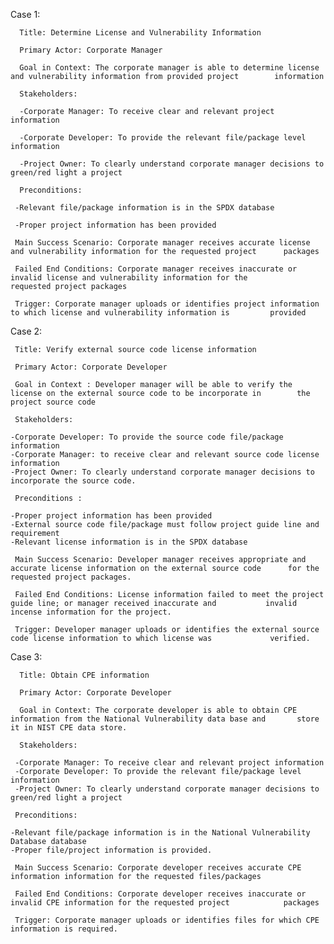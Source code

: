 Case 1:

      Title: Determine License and Vulnerability Information 

      Primary Actor: Corporate Manager

      Goal in Context: The corporate manager is able to determine license and vulnerability information from provided project        information

      Stakeholders:

      -Corporate Manager: To receive clear and relevant project information
 
      -Corporate Developer: To provide the relevant file/package level information 
 
      -Project Owner: To clearly understand corporate manager decisions to green/red light a project 
 
      Preconditions: 

     -Relevant file/package information is in the SPDX database
 
     -Proper project information has been provided  
 
     Main Success Scenario: Corporate manager receives accurate license and vulnerability information for the requested project      packages

     Failed End Conditions: Corporate manager receives inaccurate or invalid license and vulnerability information for the          requested project packages

     Trigger: Corporate manager uploads or identifies project information to which license and vulnerability information is         provided



Case 2:

     Title: Verify external source code license information

     Primary Actor: Corporate Developer

     Goal in Context : Developer manager will be able to verify the license on the external source code to be incorporate in        the project source code

     Stakeholders:

    -Corporate Developer: To provide the source code file/package information
    -Corporate Manager: to receive clear and relevant source code license information
    -Project Owner: To clearly understand corporate manager decisions to incorporate the source code.

     Preconditions :

    -Proper project information has been provided
    -External source code file/package must follow project guide line and requirement
    -Relevant license information is in the SPDX database

     Main Success Scenario: Developer manager receives appropriate and accurate license information on the external source code      for the requested project packages.

     Failed End Conditions: License information failed to meet the project guide line; or manager received inaccurate and           invalid incense information for the project.

     Trigger: Developer manager uploads or identifies the external source code license information to which license was             verified.



Case 3:

      Title: Obtain CPE information 

      Primary Actor: Corporate Developer

      Goal in Context: The corporate developer is able to obtain CPE information from the National Vulnerability data base and       store it in NIST CPE data store.

      Stakeholders:

     -Corporate Manager: To receive clear and relevant project information
     -Corporate Developer: To provide the relevant file/package level information 
     -Project Owner: To clearly understand corporate manager decisions to green/red light a project 
 
     Preconditions:

    -Relevant file/package information is in the National Vulnerability Database database
    -Proper file/project information is provided.  

     Main Success Scenario: Corporate developer receives accurate CPE information information for the requested files/packages

     Failed End Conditions: Corporate developer receives inaccurate or invalid CPE information for the requested project            packages

     Trigger: Corporate manager uploads or identifies files for which CPE information is required.
